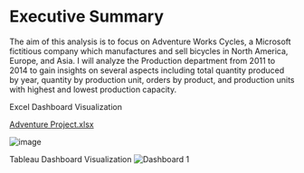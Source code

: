 # Executive Summary
The aim of this analysis is to focus on Adventure Works Cycles, a Microsoft fictitious company which manufactures and sell bicycles in North America, Europe, and Asia. I will analyze the Production department from 2011 to 2014 to gain insights on several aspects including total quantity produced by year, quantity by production unit, orders by product, and production units with highest and lowest production capacity.

Excel Dashboard Visualization

[Adventure Project.xlsx](https://github.com/mmankoji/Adventure-Works/files/11983275/Adventure.Project.xlsx)

![image](https://github.com/mmankoji/Adventure-Works/assets/81578274/a58dc6c9-7fa8-4c87-821f-d838697bd928)


Tableau Dashboard Visualization
![Dashboard 1](https://github.com/mmankoji/Adventure-Works/assets/81578274/eae822c1-75cd-4891-a939-025c2264a9cd)
